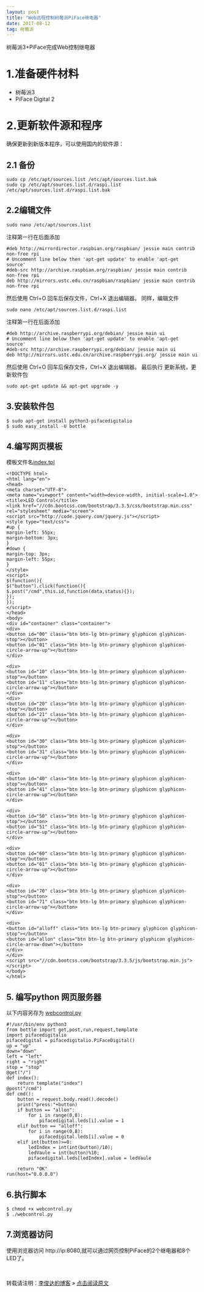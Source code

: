```yaml
---
layout: post
title: "Web远程控制树莓派PiFace继电器"
date: 2017-08-12   
tag: 树莓派
---
```

树莓派3+PiFace完成Web控制继电器
# 1.准备硬件材料
- 树莓派3
- PiFace Digital 2

# 2.更新软件源和程序
确保更新到新版本程序，可以使用国内的软件源：
## 2.1 备份

```
sudo cp /etc/apt/sources.list /etc/apt/sources.list.bak
sudo cp /etc/apt/sources.list.d/raspi.list /etc/apt/sources.list.d/raspi.list.bak
```

## 2.2编辑文件

```
sudo nano /etc/apt/sources.list
```

注释第一行在后面添加

```
#deb http://mirrordirector.raspbian.org/raspbian/ jessie main contrib non-free rpi
# Uncomment line below then 'apt-get update' to enable 'apt-get source'
#deb-src http://archive.raspbian.org/raspbian/ jessie main contrib non-free rpi
deb http://mirrors.ustc.edu.cn/raspbian/raspbian/ jessie main contrib non-free rpi
```

然后使用 Ctrl+O 回车后保存文件，Ctrl+X 退出编辑器。
同样，编辑文件

```
sudo nano /etc/apt/sources.list.d/raspi.list
```

注释第一行在后面添加

```
#deb http://archive.raspberrypi.org/debian/ jessie main ui
# Uncomment line below then 'apt-get update' to enable 'apt-get source'
#deb-src http://archive.raspberrypi.org/debian/ jessie main ui
deb http://mirrors.ustc.edu.cn/archive.raspberrypi.org/ jessie main ui
```

然后使用 Ctrl+O 回车后保存文件，Ctrl+X 退出编辑器。
最后执行  更新系统，更新软件包

```
sudo apt-get update && apt-get upgrade -y
```

## 3.安装软件包

```
$ sudo apt-get install python3-pifacedigitalio
$ sudo easy_install -U bottle
```

## 4.编写网页模板
模板文件名[index.tpl](https://github.com/jundali/-RaspberryPi/blob/master/webControl/index.tpl)
```
<!DOCTYPE html>
<html lang="en">
<head>
<meta charset="UTF-8">
<meta name="viewport" content="width=device-width, initial-scale=1.0">
<title>LED Control</title>
<link href="//cdn.bootcss.com/bootstrap/3.3.5/css/bootstrap.min.css" rel="stylesheet" media="screen">
<script src="http://code.jquery.com/jquery.js"></script>
<style type="text/css">
#up {
margin-left: 55px;
margin-bottom: 3px;
}
#down {
margin-top: 3px;
margin-left: 55px;
}
</style>
<script>
$(function(){
$("button").click(function(){
$.post("/cmd",this.id,function(data,status){});
});
});
</script>
</head>
<body>
<div id="container" class="container">
<div>
<button id="00" class="btn btn-lg btn-primary glyphicon glyphicon-stop"></button>
<button id="01" class="btn btn-lg btn-primary glyphicon glyphicon-circle-arrow-up"></button>
</div>

<div>
<button id="10" class="btn btn-lg btn-primary glyphicon glyphicon-stop"></button>
<button id="11" class="btn btn-lg btn-primary glyphicon glyphicon-circle-arrow-up"></button>
</div>
<div>
<button id="20" class="btn btn-lg btn-primary glyphicon glyphicon-stop"></button>
<button id="21" class="btn btn-lg btn-primary glyphicon glyphicon-circle-arrow-up"></button>
</div>

<div>
<button id="30" class="btn btn-lg btn-primary glyphicon glyphicon-stop"></button>
<button id="31" class="btn btn-lg btn-primary glyphicon glyphicon-circle-arrow-up"></button>
</div>

<div>
<button id="40" class="btn btn-lg btn-primary glyphicon glyphicon-stop"></button>
<button id="41" class="btn btn-lg btn-primary glyphicon glyphicon-circle-arrow-up"></button>
</div>

<div>
<button id="50" class="btn btn-lg btn-primary glyphicon glyphicon-stop"></button>
<button id="51" class="btn btn-lg btn-primary glyphicon glyphicon-circle-arrow-up"></button>
</div>

<div>
<button id="60" class="btn btn-lg btn-primary glyphicon glyphicon-stop"></button>
<button id="61" class="btn btn-lg btn-primary glyphicon glyphicon-circle-arrow-up"></button>
</div>

<div>
<button id="70" class="btn btn-lg btn-primary glyphicon glyphicon-stop"></button>
<button id="71" class="btn btn-lg btn-primary glyphicon glyphicon-circle-arrow-up"></button>
</div>

<div>
<button id="alloff" class="btn btn-lg btn-primary glyphicon glyphicon-stop"></button>
<button id="allon" class="btn btn-lg btn-primary glyphicon glyphicon-circle-arrow-down"></button>
</div>
</div>
<script src="//cdn.bootcss.com/bootstrap/3.3.5/js/bootstrap.min.js"></script>
</body>
</html>

```
## 5. 编写python 网页服务器

以下内容另存为 [webcontrol.py](https://github.com/jundali/-RaspberryPi/blob/master/webControl/webserver.py)
```
#!/usr/bin/env python3
from bottle import get,post,run,request,template
import pifacedigitalio
pifacedigital = pifacedigitalio.PiFaceDigital()
up = "up"
down="down"
left = "left"
right = "right"
stop = "stop"
@get("/")
def index():
	return template("index")
@post("/cmd")
def cmd():
	button = request.body.read().decode()
	print("press:"+button)
	if button == "allon":
		for i in range(0,8):
			pifacedigital.leds[i].value = 1
	elif button == "alloff":
		for i in range(0,8):
			pifacedigital.leds[i].value = 0
	elif int(button)>=0:
		ledIndex = int(int(button)/10);
		ledVaule = int(button)%10;
		pifacedigital.leds[ledIndex].value = ledVaule

	return "OK"
run(host="0.0.0.0")

```
## 6.执行脚本

```
$ chmod +x webcontrol.py
$ ./webcontrol.py
```
## 7.浏览器访问
使用浏览器访问 http://ip:8080,就可以通过网页控制PiFace的2个继电器和8个LED了。

<br>

转载请注明：[李俊达的博客](http://wisnic.com) » [点击阅读原文](http://wisnic.com/2017/08/webControlPiFace/)    
